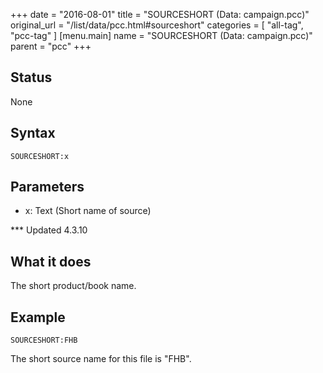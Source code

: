 +++
date = "2016-08-01"
title = "SOURCESHORT (Data: campaign.pcc)"
original_url = "/list/data/pcc.html#sourceshort"
categories = [ "all-tag", "pcc-tag" ]
[menu.main]
    name = "SOURCESHORT (Data: campaign.pcc)"
    parent = "pcc"
+++

## Status

None

## Syntax

`SOURCESHORT:x`

## Parameters

-   x: Text (Short name of source)



<span id="sourceshort"></span> \*\*\* Updated 4.3.10

What it does
------------

The short product/book name.

Example
-------

`SOURCESHORT:FHB`

The short source name for this file is "FHB".

